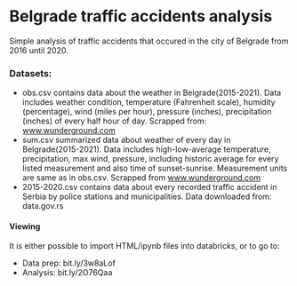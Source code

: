 # Belgrade traffic accidents analysis<br>
Simple analysis of traffic accidents that occured in the city of Belgrade from 2016 until 2020.<br>
### Datasets:
- obs.csv contains data about the weather in Belgrade(2015-2021). Data includes weather condition, temperature (Fahrenheit scale), humidity (percentage), wind (miles per hour), pressure (inches), precipitation (inches) of every half hour of day. Scrapped from: www.wunderground.com
- sum.csv summarized data about weather of every day in Belgrade(2015-2021). Data includes high-low-average temperature, precipitation, max wind, pressure, including historic average for every listed measurement and also time of sunset-sunrise. Measurement units are same as in obs.csv. Scrapped from www.wunderground.com
- 2015-2020.csv contains data about every recorded traffic accident in Serbia by police stations and municipalities. Data downloaded from: data.gov.rs

#### Viewing
It is either possible to import HTML/ipynb files into databricks, or to go to:
- Data prep: bit.ly/3w8aLof
- Analysis: bit.ly/2O76Qaa
